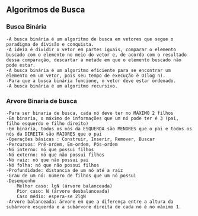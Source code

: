 ##  Algoritmos de Busca

### Busca Binária
    -A busca binária é um algoritmo de busca em vetores que segue o paradigma de divisão e conquista.
    -A ideia é dividir o vetor em partes iguais, comparar o elemento buscado com o elemento no meio do vetor e, de acordo com o resultado dessa comparação, descartar a metade em que o elemento buscado não pode estar.
    -A busca binária é um algoritmo eficiente para se encontrar um elemento em um vetor, pois seu tempo de execução é O(log n).
    -Para que a busca binária funcione, o vetor deve estar ordenado.
    -A busca binária é um algoritmo recursivo.


### Arvore Binaria de busca
    -Para ser binaria de busca, cada nó deve ter no MÁXIMO 2 filhos
    -Em binaria, o máximo de informações que um nó pode ter é 3 (pai, filho esquerdo e filho direito)
    -Em binaria, todos os nós da ESQUERDA são MENORES que o pai e todos os nós da DIREITA são MAIORES que o pai
    -Operações básicas : Construir, Inserir, Remover, Buscar
    -Percursos: Pré-ordem, Em-ordem, Pós-ordem
    -Nó interno: nó que possui filhos
    -Nó externo: nó que não possui filhos
    -Nó raiz: nó que não possui pai
    -Nó folha: nó que não possui filhos
    -Profundidade: distancia de um nó até a raiz
    -Grau de um nó: número de filhos que um nó possui
    -Desempenho 
        Melhor caso: lgN (árvore balanceada)
        Pior caso: N (árvore desbalanceada)
        Caso médio: espera-se 2lgN 
    -Árvore balanceada: árvore em que a diferença entre a altura da subárvore esquerda e a subárvore direita de cada nó é no máximo 1.
